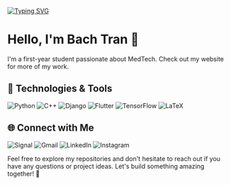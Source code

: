 [![Typing SVG](https://readme-typing-svg.herokuapp.com?font=Inter&weight=600&size=40&pause=1000&color=4D48F8&center=true&vCenter=true&width=1200&lines=Hi+%F0%9F%99%82+Welcome+to+my+Github)](https://git.io/typing-svg)

# Hello, I'm Bach Tran 👋

I'm a first-year student passionate about MedTech. Check out my website for more of my work.

## 🔧 Technologies & Tools

![Python](https://img.shields.io/badge/python-3670A0?style=for-the-badge&logo=python&logoColor=ffdd54)
![C++](https://img.shields.io/badge/c++-%2300599C.svg?style=for-the-badge&logo=c%2B%2B&logoColor=white)
![Django](https://img.shields.io/badge/django-%23092E20.svg?style=for-the-badge&logo=django&logoColor=white)
![Flutter](https://img.shields.io/badge/Flutter-%2302569B.svg?style=for-the-badge&logo=Flutter&logoColor=white)
![TensorFlow](https://img.shields.io/badge/TensorFlow-%23FF6F00.svg?style=for-the-badge&logo=TensorFlow&logoColor=white)
![LaTeX](https://img.shields.io/badge/latex-%23008080.svg?style=for-the-badge&logo=latex&logoColor=white)

## 🌐 Connect with Me

![Signal](https://img.shields.io/badge/Signal-%23039BE5.svg?style=for-the-badge&logo=Signal&logoColor=white)
![Gmail](https://img.shields.io/badge/Gmail-D14836?style=for-the-badge&logo=gmail&logoColor=white)
![LinkedIn](https://img.shields.io/badge/linkedin-%230077B5.svg?style=for-the-badge&logo=linkedin&logoColor=white)
![Instagram](https://img.shields.io/badge/Instagram-%23E4405F.svg?style=for-the-badge&logo=Instagram&logoColor=white)

Feel free to explore my repositories and don't hesitate to reach out if you have any questions or project ideas. Let's build something amazing together! 🚀
